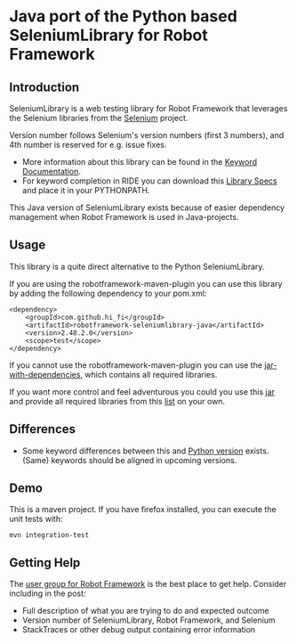 Java port of the Python based SeleniumLibrary for Robot Framework
==========================================================================

Introduction
------------

SeleniumLibrary is a web testing library for Robot Framework that leverages
the Selenium libraries from the [Selenium](http://docs.seleniumhq.org) project.

Version number follows Selenium's version numbers (first 3 numbers), and 4th number is reserved for e.g. issue fixes.
* More information about this library can be found in the
  [Keyword Documentation](http://search.maven.org/remotecontent?filepath=com/github/hi_fi/robotframework-seleniumlibrary-java/2.48.2.0/robotframework-seleniumlibrary-java-2.48.2.0-libdoc.html).
* For keyword completion in RIDE you can download this
  [Library Specs](http://search.maven.org/remotecontent?filepath=com/github/hi_fi/robotframework-seleniumlibrary-java/2.48.2.0/robotframework-seleniumlibrary-java-2.48.2.0-libdoc.xml)
  and place it in your PYTHONPATH.

This Java version of SeleniumLibrary exists because of easier dependency management when Robot Framework is used in Java-projects.

Usage
-----

This library is a quite direct alternative to the Python SeleniumLibrary.

If you are using the robotframework-maven-plugin you can
use this library by adding the following dependency to 
your pom.xml:

    <dependency>
        <groupId>com.github.hi_fi</groupId>
        <artifactId>robotframework-seleniumlibrary-java</artifactId>
        <version>2.48.2.0</version>
        <scope>test</scope>
    </dependency>

If you cannot use the robotframework-maven-plugin you can use the
[jar-with-dependencies](http://search.maven.org/remotecontent?filepath=com/github/hi_fi/robotframework-seleniumlibrary-java/2.48.2.0/robotframework-seleniumlibrary-java-2.48.2.0-jar-with-dependencies.jar),
which contains all required libraries.

If you want more control and feel adventurous you could you use this
[jar](http://search.maven.org/remotecontent?filepath=com/github/hi_fi/robotframework-seleniumlibrary-java/2.48.2.0/robotframework-seleniumlibrary-java-2.48.2.0.jar)
and provide all required libraries from this [list](DEPENDENCIES.md) on your own.

Differences
-----------

* Some keyword differences between this and [Python version](https://github.com/robotframework/SeleniumLibrary) exists. (Same) keywords should be aligned in upcoming versions.

Demo
----

This is a maven project. If you have firefox installed,
you can execute the unit tests with:

    mvn integration-test

Getting Help
------------

The [user group for Robot Framework](https://groups.google.com/forum/#!forum/robotframework-users)
is the best place to get help. Consider including in the post:
* Full description of what you are trying to do and expected outcome
* Version number of SeleniumLibrary, Robot Framework, and Selenium
* StackTraces or other debug output containing error information